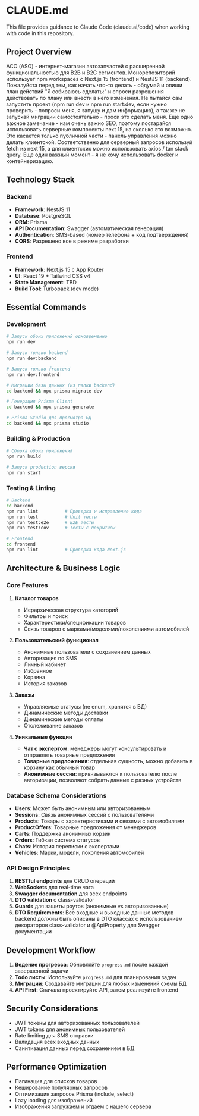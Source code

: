 # CLAUDE.md

This file provides guidance to Claude Code (claude.ai/code) when working with code in this repository.

## Project Overview

АСО (ASO) - интернет-магазин автозапчастей с расширенной функциональностью для B2B и B2C сегментов. Монорепозиторий использует npm workspaces с Next.js 15 (frontend) и NestJS 11 (backend). Пожалуйста перед тем, как начать что-то делать - обдумай и опиши план действий "Я собираюсь сделать:" и спроси разрешения действовать по плану или внести в него изменения.
Не пытайся сам запустить проект (npm run dev и npm run start:dev, если нужно проверить - попроси меня, я запущу и дам информацию), а так же не запускай миграции самостоятельно - проси это сделать меня.
Еще одно важное замечание - нам очень важно SEO, поэтому постарайся использовать серверные компоненты next 15, на сколько это возможно. Это касается только публичной части - панель управления можно делать клиентской. Соответственно для серверный запросов используй fetch из next 15, а для клиентских можно использовать axios / tan stack query.
Еще один важный момент - я не хочу использовать docker и контейнеризацию.

## Technology Stack

### Backend

- **Framework**: NestJS 11
- **Database**: PostgreSQL
- **ORM**: Prisma
- **API Documentation**: Swagger (автоматическая генерация)
- **Authentication**: SMS-based (номер телефона + код подтверждения)
- **CORS**: Разрешено все в режиме разработки

### Frontend

- **Framework**: Next.js 15 с App Router
- **UI**: React 19 + Tailwind CSS v4
- **State Management**: TBD
- **Build Tool**: Turbopack (dev mode)

## Essential Commands

### Development

```bash
# Запуск обоих приложений одновременно
npm run dev

# Запуск только backend
npm run dev:backend

# Запуск только frontend
npm run dev:frontend

# Миграции базы данных (из папки backend)
cd backend && npx prisma migrate dev

# Генерация Prisma Client
cd backend && npx prisma generate

# Prisma Studio для просмотра БД
cd backend && npx prisma studio
```

### Building & Production

```bash
# Сборка обоих приложений
npm run build

# Запуск production версии
npm run start
```

### Testing & Linting

```bash
# Backend
cd backend
npm run lint          # Проверка и исправление кода
npm run test          # Unit тесты
npm run test:e2e      # E2E тесты
npm run test:cov      # Тесты с покрытием

# Frontend
cd frontend
npm run lint          # Проверка кода Next.js
```

## Architecture & Business Logic

### Core Features

1. **Каталог товаров**

   - Иерархическая структура категорий
   - Фильтры и поиск
   - Характеристики/спецификации товаров
   - Связь товаров с марками/моделями/поколениями автомобилей

2. **Пользовательский функционал**

   - Анонимные пользователи с сохранением данных
   - Авторизация по SMS
   - Личный кабинет
   - Избранное
   - Корзина
   - История заказов

3. **Заказы**

   - Управляемые статусы (не enum, хранятся в БД)
   - Динамические методы доставки
   - Динамические методы оплаты
   - Отслеживание заказов

4. **Уникальные функции**
   - **Чат с экспертом**: менеджеры могут консультировать и отправлять товарные предложения
   - **Товарные предложения**: отдельная сущность, можно добавить в корзину как обычный товар
   - **Анонимные сессии**: привязываются к пользователю после авторизации, позволяют собрать данные с разных устройств

### Database Schema Considerations

- **Users**: Может быть анонимным или авторизованным
- **Sessions**: Связь анонимных сессий с пользователями
- **Products**: Товары с характеристиками и связями с автомобилями
- **ProductOffers**: Товарные предложения от менеджеров
- **Carts**: Поддержка анонимных корзин
- **Orders**: Гибкая система статусов
- **Chats**: История переписки с экспертами
- **Vehicles**: Марки, модели, поколения автомобилей

### API Design Principles

1. **RESTful endpoints** для CRUD операций
2. **WebSockets** для real-time чата
3. **Swagger documentation** для всех endpoints
4. **DTO validation** с class-validator
5. **Guards** для защиты роутов (анонимные vs авторизованные)
6. **DTO Requirements**: Все входные и выходные данные методов backend должны быть описаны в DTO классах с использованием декораторов class-validator и @ApiProperty для Swagger документации

## Development Workflow

1. **Ведение прогресса**: Обновляйте `progress.md` после каждой завершенной задачи
2. **Todo листы**: Используйте `progress.md` для планирования задач
3. **Миграции**: Создавайте миграции для любых изменений схемы БД
4. **API First**: Сначала проектируйте API, затем реализуйте frontend

## Security Considerations

- JWT токены для авторизованных пользователей
- JWT tokens для анонимных пользователей
- Rate limiting для SMS отправки
- Валидация всех входных данных
- Санитизация данных перед сохранением в БД

## Performance Optimization

- Пагинация для списков товаров
- Кеширование популярных запросов
- Оптимизация запросов Prisma (include, select)
- Lazy loading для изображений
- Изображения загружаем и отдаем с нашего сервера
